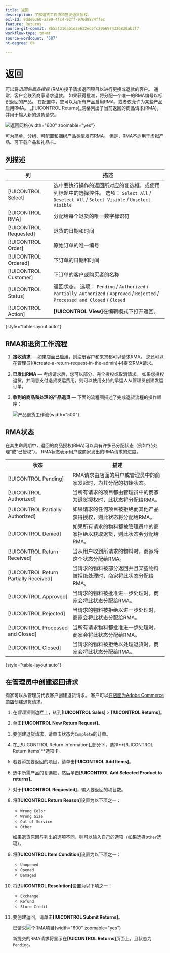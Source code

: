 ```yaml
---
title: 返回
description: 了解退货工作流和签发退货授权。
exl-id: 9dde0360-aa99-4fc4-92ff-976d9874ffec
feature: Returns
source-git-commit: 8b5af316ab1d2e632ed5fc2066974326830ab3f7
workflow-type: tm+mt
source-wordcount: '687'
ht-degree: 0%

---
```


# 返回

可以将&#x200B;_退回的商品授权_ (RMA)授予请求退回项目以进行更换或退款的客户。 通常，客户会联系商家请求退款。 如果获得批准，将分配一个唯一的RMA编号以标识返回的产品。 在配置中，您可以为所有产品启用RMA，或者仅允许为某些产品启用RMA。 _[!UICONTROL Returns]_网格列出了当前返回的商品请求(RMA)，并用于输入新的退货请求。

![返回网格](./assets/return.png){width="600" zoomable="yes"}

可为简单、分组、可配置和捆绑产品类型发布RMA。 但是，RMA不适用于虚拟产品、可下载产品和礼品卡。

## 列描述

| 列 | 描述 |
|--- |--- |
| [!UICONTROL Select] | 选中要执行操作的返回所对应的复选框，或使用列标题中的选择控件。 选项： `Select All` / `Deselect All` / `Select Visible` / `Unselect Visible` |
| [!UICONTROL RMA] | 分配给每个退货的唯一数字标识符 |
| [!UICONTROL Requested] | 退货的日期和时间 |
| [!UICONTROL Order] | 原始订单的唯一编号 |
| [!UICONTROL Ordered] | 下订单的日期和时间 |
| [!UICONTROL Customer] | 下订单的客户或购买者的名称 |
| [!UICONTROL Status] | 返回状态。 选项： `Pending` / `Authorized` / `Partially Authorized` / `Approved` / `Rejected` / `Processed and Closed` / `Closed` |
| [!UICONTROL Action] | **[!UICONTROL View]**&#x200B;在编辑模式下打开返回。 |

{style="table-layout:auto"}

## RMA和退货工作流程

1. **接收请求** — 如果店面[已启用](rma-configure.md#enable-rmas-for-your-store)，则注册客户和来宾都可以请求RMA。 您还可以在管理员](#create-a-return-request-in-the-admin)中[提交RMA请求。

2. **已发出RMA** — 考虑请求后，您可以部分、完全授权或取消请求。 如果您授权退货，并同意支付退货发运费用，则可以使用支持的承运人从管理员创建发运订单。

3. **收到的商品和处理的产品退货** — 下面的流程图描述了完成退货流程的操作顺序：

   ![产品退货工作流](./assets/workflow-customer-returns.png){width="500"}

## RMA状态

在其生命周期中，退回的商品授权(RMA)可以具有许多已分配状态（例如“待处理”或“已授权”）。 RMA状态表示用户或商家发出的RMA请求的进度。

| 状态 | 描述 |
|--- |--- |
| [!UICONTROL Pending] | RMA请求由店面的用户或管理员中的商家发起时，为其分配的初始状态。 |
| [!UICONTROL Authorized] | 当所有请求的项目都由管理员中的商家为退货授权时，此状态将分配给RMA。 |
| [!UICONTROL Partially Authorized] | 如果请求的任何项目被拒绝而其他产品获得授权，则此状态将分配给RMA。 |
| [!UICONTROL Denied] | 如果所有请求的物料都被管理员中的商家拒绝以获取退货，则此状态会分配给RMA。 |
| [!UICONTROL Return Received] | 当从用户收到所请求的物料时，商家将这个状态分配给RMA。 |
| [!UICONTROL Return Partially Received] | 当请求的物料被部分返回并且某些物料被拒绝处理时，商家将此状态分配给RMA。 |
| [!UICONTROL Approved] | 当请求的物料被批准进一步处理时，商家会将此状态分配给RMA。 |
| [!UICONTROL Rejected] | 当请求的物料被拒绝以进一步处理时，商家会将此状态分配给RMA。 |
| [!UICONTROL Processed and Closed] | 当所有请求物料都批准进一步处理时，商家会将此状态分配给RMA。 |
| [!UICONTROL Closed] | 当请求的物料被拒绝以处理退货时，商家会将此状态分配给RMA。 |

{style="table-layout:auto"}

## 在管理员中创建返回请求

商家可以从管理员代表客户创建退货请求。 客户可以[在店面为Adobe Commerce商店](rma-customer-experience.md)创建退货请求。

1. 在&#x200B;_管理员_&#x200B;侧边栏上，转到&#x200B;**[!UICONTROL Sales]** > **[!UICONTROL Returns]**。

1. 单击&#x200B;**[!UICONTROL New Return Request]**。

1. 要创建退货请求，请单击状态为`Complete`的订单。

1. 在&#x200B;_[!UICONTROL Return Information]_部分下，选择&#x200B;**[!UICONTROL Return Items]**选项卡。

1. 若要添加要返回的项目，请单击&#x200B;**[!UICONTROL Add Items]**。

1. 选中所需产品的复选框，然后单击&#x200B;**[!UICONTROL Add Selected Product to returns]**。

1. 对于&#x200B;**[!UICONTROL Requested]**，输入要返回的项目数。

1. 将&#x200B;**[!UICONTROL Return Reason]**&#x200B;设置为以下项之一：

   - `Wrong Color`
   - `Wrong Size`
   - `Out of Service`
   - `Other`

   如果退货原因与列出的选项不同，则可以输入自己的选项（如果选择`Other`选项）。

1. 将&#x200B;**[!UICONTROL Item Condition]**&#x200B;设置为以下项之一：

   - `Unopened`
   - `Opened`
   - `Damaged`

1. 将&#x200B;**[!UICONTROL Resolution]**&#x200B;设置为以下项之一：

   - `Exchange`
   - `Refund`
   - `Store Credit`

1. 要创建返回，请单击&#x200B;**[!UICONTROL Submit Returns]**。

   已请求![个RMA项目](./assets/return-item-request.png){width="600" zoomable="yes"}

   新提交的RMA请求将显示在&#x200B;**[!UICONTROL Returns]**&#x200B;页面上，且状态为`Pending`。
